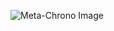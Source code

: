 ![Meta-Chrono Image]([https://github.com/Sunrin-PathFinder/.github/blob/main/profile/Meta-Chrono-Logo.png](https://github.com/Meta-Chrono/.github/blob/main/profile/Meta-Chrono-Banner.png))
